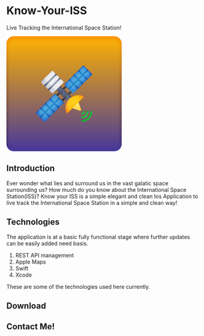# Know-Your-ISS
Live Tracking the International Space Station!

<img src="https://github.com/INESHJ/Know-Your-ISS/blob/master/ICON.png" height="300" width="300">

## Introduction

Ever wonder what lies and surround us in the vast galatic space surrounding us? How much do you know about the International Space Station(ISS)? 
Know your ISS is a simple elegant and clean Ios Application to live track the International Space Station in a simple and clean way!

## Technologies

The application is at a basic fully functional stage where further updates can be easily added need basis. 

1) REST API management
2) Apple Maps 
3) Swift
4) Xcode 

These are some of the technologies used here currently.

## Download 

## Contact Me!


